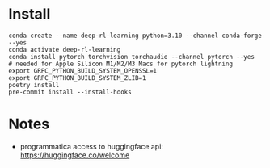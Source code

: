 # Install

```shell
conda create --name deep-rl-learning python=3.10 --channel conda-forge --yes
conda activate deep-rl-learning
conda install pytorch torchvision torchaudio --channel pytorch --yes
# needed for Apple Silicon M1/M2/M3 Macs for pytorch lightning
export GRPC_PYTHON_BUILD_SYSTEM_OPENSSL=1
export GRPC_PYTHON_BUILD_SYSTEM_ZLIB=1
poetry install
pre-commit install --install-hooks
```

# Notes
- programmatica access to huggingface api: https://huggingface.co/welcome
